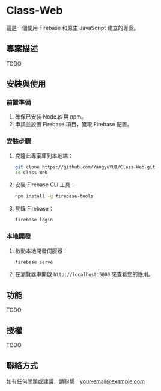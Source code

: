 # Class-Web

這是一個使用 Firebase 和原生 JavaScript 建立的專案。

## 專案描述

TODO

## 安裝與使用

### 前置準備

1. 確保已安裝 Node.js 與 npm。
2. 申請並設置 Firebase 項目，獲取 Firebase 配置。

### 安裝步驟

1. 克隆此專案庫到本地端：

   ```bash
   git clone https://github.com/YangyuYUI/Class-Web.git
   cd Class-Web
   ```

2. 安裝 Firebase CLI 工具：

   ```bash
   npm install -g firebase-tools
   ```

3. 登錄 Firebase：

   ```bash
   firebase login
   ```

### 本地開發

1. 啟動本地開發伺服器：

   ```bash
   firebase serve
   ```

2. 在瀏覽器中開啟 `http://localhost:5000` 來查看您的應用。

## 功能

TODO

## 授權

TODO

## 聯絡方式

如有任何問題或建議，請聯繫：[your-email@example.com](mailto:your-email@example.com) 